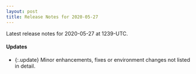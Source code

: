 ```yaml
---
layout: post
title: Release Notes for 2020-05-27
---
```


Latest release notes for 2020-05-27 at 1239-UTC.

<div class='updates' markdown='1'>

#### Updates

- {:.update} Minor enhancements, fixes or environment changes not listed in detail.

</div>


